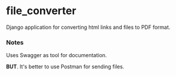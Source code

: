 # file_converter

Django application for converting html links and files to PDF format.

### Notes
Uses Swagger as tool for documentation.

**BUT**. It's better to use Postman for sending files.
